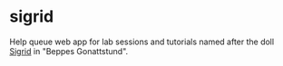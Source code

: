 # sigrid
Help queue web app for lab sessions and tutorials named after the doll [Sigrid](https://www.youtube.com/watch?v=cc-TAuKWdTI) in  "Beppes Gonattstund".
